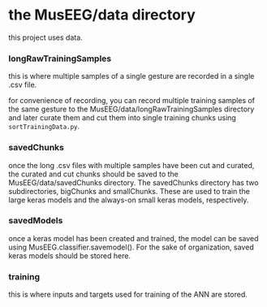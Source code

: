 # the MusEEG/data directory

this project uses data.

### longRawTrainingSamples

this is where multiple samples of a single gesture are recorded in a single .csv file. 

for convenience of recording, you can record multiple training samples of the same gesture to the MusEEG/data/longRawTrainingSamples directory and later curate them and cut them into single training chunks using `sortTrainingData.py`. 

### savedChunks

once the long .csv files with multiple samples have been cut and curated, the curated and cut chunks should be saved to the MusEEG/data/savedChunks directory. The savedChunks directory has two subdirectories, bigChunks and smallChunks. These are used to train the large keras models and the always-on small keras models, respectively. 

### savedModels

once a keras model has been created and trained, the model can be saved using MusEEG.classifier.savemodel(). For the sake of organization, saved keras models should be stored here. 

### training

this is where inputs and targets used for training of the ANN are stored. 